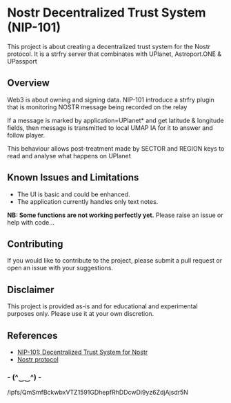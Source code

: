 # Nostr Decentralized Trust System (NIP-101)

This project is about creating a decentralized trust system for the Nostr protocol.
It is a strfry server that combinates with UPlanet, Astroport.ONE & UPassport

## Overview

Web3 is about owning and signing data.
NIP-101 introduce a strfry plugin that is monitoring NOSTR message being recorded on the relay

If a message is marked by application=UPlanet* and get latitude & longitude fields,
then message is transmitted to local UMAP IA for it to answer and follow player.

This behaviour allows post-treatment made by SECTOR and REGION keys to read and analyse what happens on UPlanet

## Known Issues and Limitations

*   The UI is basic and could be enhanced.
*   The application currently handles only text notes.

**NB: Some functions are not working perfectly yet.** Please raise an issue or help with code...

## Contributing

If you would like to contribute to the project, please submit a pull request or open an issue with your suggestions.

## Disclaimer

This project is provided as-is and for educational and experimental purposes only. Please use it at your own discretion.

## References

*   [NIP-101: Decentralized Trust System for Nostr](https://github.com/papiche/nostr-nips/blob/NIP-101/101.md)
*   [Nostr protocol](https://github.com/nostr-protocol)
### - (^‿‿^) -
/ipfs/QmSmfBckwbxVTZ1591GDhepfRhDDcwDi9yz6ZdjAjsdr5N
